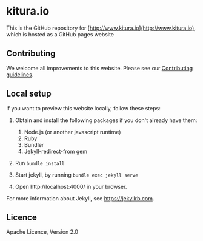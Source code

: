 # kitura.io
This is the GitHub repository for [http://www.kitura.io](http://www.kitura.io), which is hosted as a GitHub pages website

## Contributing
We welcome all improvements to this website.  Please see our [Contributing guidelines](CONTRIBUTING.md).


## Local setup
If you want to preview this website locally, follow these steps:

1. Obtain and install the following packages if you don't already have them: 
	1. Node.js (or another javascript runtime)
	2. Ruby
	2. Bundler
	3. Jekyll-redirect-from gem

2. Run `bundle install`

3. Start jekyll, by running `bundle exec jekyll serve`

4. Open http://localhost:4000/ in your browser.

For more information about Jekyll, see https://jekyllrb.com.


## Licence
Apache Licence, Version 2.0


